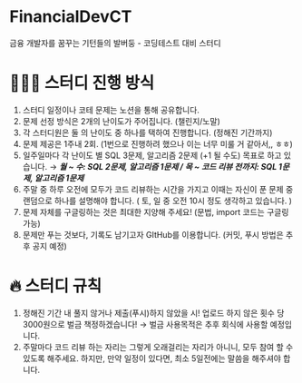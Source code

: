 # FinancialDevCT
금융 개발자를 꿈꾸는 기턴들의 발버둥 - 코딩테스트 대비 스터디


# 🧑🏻‍💻 스터디 진행 방식

1. 스터디 일정이나 코테 문제는 노션을 통해 공유합니다.
2. 문제 선정 방식은 2개의 난이도가 주어집니다. (챌린지/노말)
3. 각 스터디원은 둘 의 난이도 중 하나를 택하여 진행합니다. (정해진 기간까지)
4. 문제 제공은 1주내 2회. (1번으로 진행하려 했으나 이는 너무 미룰 거 같아서,, ㅎㅎ)
5. 일주일마다 각 난이도 별 SQL 3문제, 알고리즘 2문제 (+1 될 수도) 목표로 하고 있습니다. → ***월 ~ 수:  SQL 2문제, 알고리즘 1문제  / 목 ~ 코드 리뷰 전까지: SQL 1문제, 알고리즘 1문제***
6. 주말 중 하루 오전에 모두가 코드 리뷰하는 시간을 가지고 이때는 자신이 푼 문제 중 랜덤으로 하나를 설명해야 합니다. ( 토, 일 중 오전 10시 정도 생각하고 있습니다. )
7. 문제 자체를 구글링하는 것은 최대한 지양해 주세요! (문법, import 코드는 구글링 가능)
8. 문제만 푸는 것보다, 기록도 남기고자 GItHub를 이용합니다. (커밋, 푸시 방법은 추후 공지 예정)


# 🔥 스터디 규칙

1. 정해진 기간 내 풀지 않거나 제출(푸시)하지 않았을 시! 업로드 하지 않은 횟수 당 3000원으로 벌금 책정하겠습니다! → 벌금 사용목적은 추후 회식에 사용할 예정입니다.
2. 주말마다 코드 리뷰 하는 자리는 그렇게 오래걸리는 자리가 아니니, 모두 참여 할 수 있도록 해주세요. 하지만, 만약 일정이 있다면, 최소 5일전에는 말씀을 해주셔야 합니다.
